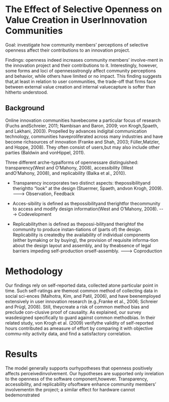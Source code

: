 # The Effect of Selective Openness on Value Creation in UserInnovation Communities

Goal: investigate  how community members’ perceptions of selective openness affect their contributions to an innovation project.

Findings: openness indeed increases community members’ involve-ment in the innovation project and their contributions to it. Interestingly, however, some forms and loci of opennessstrongly affect community perceptions and behavior, while others have limited or no impact. This finding suggests that,at least in relation to user communities, the trade-off that firms face between external value creation and internal valuecapture is softer than hitherto understood. 

## Background

Online innovation communities havebecome   a   particular   focus   of   research   (Fuchs   andSchreier, 2011; Nambisan and Baron, 2009; von Krogh,Spaeth,  and  Lakhani,  2003).  Propelled  by  advances  indigital  communication  technology,  communities  haveproliferated across many industries and have become richsources  of  innovation  (Franke  and  Shah,  2003;  Füller,Matzler, and Hoppe, 2008). They often consist of users,but  may  also  include  other  parties  (Baldwin  and  vonHippel, 2011).

Three different arche-typalforms of opennessare distinguished: transparency(West  and  O’Mahony,  2008), accessibility  (West  andO’Mahony, 2008), and replicability (Balka et al., 2010).

-  Transparency incorporates two distinct aspects: thepossibilityand therightto  “look”  at  the  design  (Stuermer,  Spaeth,  andvon  Krogh,  2009).  ---> Observation, Feedback

- Acces-sibility is defined as thepossibilityand therightfor thecommunity  to  access  and  modify  design  information(West and O’Mahony, 2008). ---> Codevelopment

- Replicabilitythen is defined as thepossi-bilityand therightof the community to produce instan-tiations of (parts of) the design. Replicability is createdby  the  availability  of  individual  components  (either  bymaking or by buying), the provision of requisite informa-tion  about  the  design  layout  and  assembly,  and  by  theabsence  of  legal  barriers  impeding  self-production  orself-assembly.   ---> Coproduction

# Methodology 

Our  findings  rely  on  self-reported  data,  collected  atone  particular  point  in  time.  Such  self-ratings  are  themost  common  method  of  collecting  data  in  social  sci-ences  (Malhotra,  Kim,  and  Patil,  2006),  and  have  beenemployed  extensively  in  user  innovation  research  (e.g.,Franke et al., 2006; Schreier and Prügl, 2008). Still, theycreate a risk of common method bias and preclude con-clusive proof of causality. As explained, our survey wasdesigned  specifically  to  guard  against  common  methodbias. In their related study, von Krogh et al. (2009) verifythe   validity   of   self-reported   hours   contributed   as   ameasure of effort by comparing it with objective commu-nity activity data, and find a satisfactory correlation.

# Results

The  model  generally  supports  ourhypotheses  that  openness  positively  affects  perceivedinvolvement.   Our   hypotheses   are   supported   only   inrelation  to  the  openness  of  the  software  component,however. Transparency, accessibility, and replicability ofsoftware   enhance   community   members’  involvementin  the  project;  a  similar  effect  for  hardware  cannot  bedemonstrated

